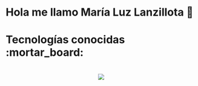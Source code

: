 # Hola me llamo María Luz Lanzillota :wave:
<h1>Tecnologías conocidas :mortar_board:<h1/>
<p align="center">
  <a href="https://skillicons.dev">
    <img src="https://skillicons.dev/icons?i=js,html,css,py,php,vscode,bootstrap,sass,wordpress,github,figma,blender,ae,au,ai,ps,pr,unity" />
  </a>
</p>
